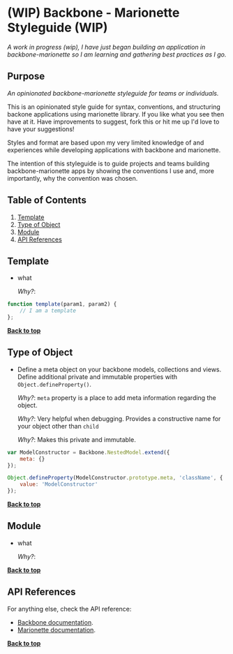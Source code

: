# (WIP) Backbone - Marionette Styleguide (WIP)

*A work in progress (wip), I have just began building an application in backbone-marionette so I am learning and gathering best practices as I go.*

## Purpose
*An opinionated backbone-marionette styleguide for teams or individuals.*

This is an opinionated style guide for syntax, conventions, and structuring backone applications using marionette library. 
If you like what you see then have at it. Have improvements to suggest, fork this or hit me up I'd love to have your suggestions!

Styles and format are based upon my very limited knowledge of and experiences while developing applications with backbone and marionette.

The intention of this styleguide is to guide projects and teams building backbone-marionette apps by showing the conventions I use and, more importantly, why the convention was chosen.

## Table of Contents

  1. [Template](#template)
  1. [Type of Object](#type-of-object)
  1. [Module](#module)
  1. [API References](#api-references)

## Template

- what

  *Why?*: 

```javascript
function template(param1, param2) {
    // I am a template
};
```

**[Back to top](#table-of-contents)**

## Type of Object

- Define a meta object on your backbone models, collections and views. Define additional private and immutable properties with `Object.defineProperty()`.

  *Why?*: `meta` property is a place to add meta information regarding the object.

  *Why?*: Very helpful when debugging. Provides a constructive name for your object other than `child`

  *Why?*: Makes this private and immutable.


```javascript
var ModelConstructor = Backbone.NestedModel.extend({
    meta: {}
});

Object.defineProperty(ModelConstructor.prototype.meta, 'className', {
    value: 'ModelConstructor'
});
```


**[Back to top](#table-of-contents)**

## Module

- what

  *Why?*: 

**[Back to top](#table-of-contents)**


## API References

For anything else, check the API reference:

- [Backbone documentation](http://backbonejs.org/).
- [Marionette documentation](http://marionettejs.com/docs/current/).

**[Back to top](#table-of-contents)**






